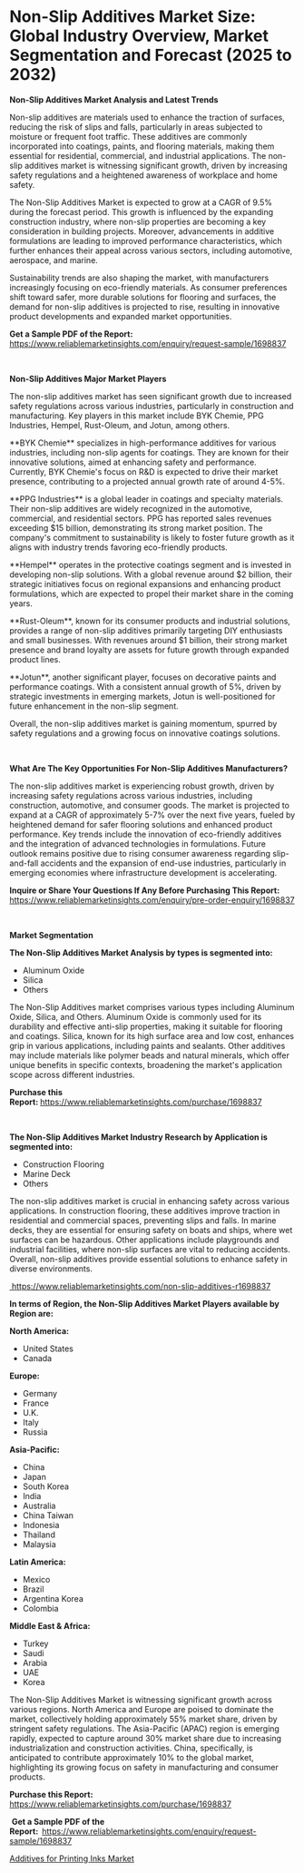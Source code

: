 <p><h1>Non-Slip Additives Market Size: Global Industry Overview, Market Segmentation and Forecast (2025 to 2032)</h1></p><p><strong>Non-Slip Additives Market Analysis and Latest Trends</strong></p>
<p><p>Non-slip additives are materials used to enhance the traction of surfaces, reducing the risk of slips and falls, particularly in areas subjected to moisture or frequent foot traffic. These additives are commonly incorporated into coatings, paints, and flooring materials, making them essential for residential, commercial, and industrial applications. The non-slip additives market is witnessing significant growth, driven by increasing safety regulations and a heightened awareness of workplace and home safety.</p><p>The Non-Slip Additives Market is expected to grow at a CAGR of 9.5% during the forecast period. This growth is influenced by the expanding construction industry, where non-slip properties are becoming a key consideration in building projects. Moreover, advancements in additive formulations are leading to improved performance characteristics, which further enhances their appeal across various sectors, including automotive, aerospace, and marine. </p><p>Sustainability trends are also shaping the market, with manufacturers increasingly focusing on eco-friendly materials. As consumer preferences shift toward safer, more durable solutions for flooring and surfaces, the demand for non-slip additives is projected to rise, resulting in innovative product developments and expanded market opportunities.</p></p>
<p><strong>Get a Sample PDF of the Report:&nbsp;</strong> <a href="https://www.reliablemarketinsights.com/enquiry/request-sample/1698837?utm_campaign=2004&utm_medium=2&utm_source=Github&utm_content=ia&utm_term=09012025&utm_id=non-slip-additives">https://www.reliablemarketinsights.com/enquiry/request-sample/1698837</a></p>
<p>&nbsp;</p>
<p><strong>Non-Slip Additives Major Market Players</strong></p>
<p><p>The non-slip additives market has seen significant growth due to increased safety regulations across various industries, particularly in construction and manufacturing. Key players in this market include BYK Chemie, PPG Industries, Hempel, Rust-Oleum, and Jotun, among others. </p><p>**BYK Chemie** specializes in high-performance additives for various industries, including non-slip agents for coatings. They are known for their innovative solutions, aimed at enhancing safety and performance. Currently, BYK Chemie's focus on R&D is expected to drive their market presence, contributing to a projected annual growth rate of around 4-5%.</p><p>**PPG Industries** is a global leader in coatings and specialty materials. Their non-slip additives are widely recognized in the automotive, commercial, and residential sectors. PPG has reported sales revenues exceeding $15 billion, demonstrating its strong market position. The company's commitment to sustainability is likely to foster future growth as it aligns with industry trends favoring eco-friendly products.</p><p>**Hempel** operates in the protective coatings segment and is invested in developing non-slip solutions. With a global revenue around $2 billion, their strategic initiatives focus on regional expansions and enhancing product formulations, which are expected to propel their market share in the coming years.</p><p>**Rust-Oleum**, known for its consumer products and industrial solutions, provides a range of non-slip additives primarily targeting DIY enthusiasts and small businesses. With revenues around $1 billion, their strong market presence and brand loyalty are assets for future growth through expanded product lines.</p><p>**Jotun**, another significant player, focuses on decorative paints and performance coatings. With a consistent annual growth of 5%, driven by strategic investments in emerging markets, Jotun is well-positioned for future enhancement in the non-slip segment.</p><p>Overall, the non-slip additives market is gaining momentum, spurred by safety regulations and a growing focus on innovative coatings solutions.</p></p>
<p>&nbsp;</p>
<p><strong>What Are The Key Opportunities For Non-Slip Additives Manufacturers?</strong></p>
<p><p>The non-slip additives market is experiencing robust growth, driven by increasing safety regulations across various industries, including construction, automotive, and consumer goods. The market is projected to expand at a CAGR of approximately 5-7% over the next five years, fueled by heightened demand for safer flooring solutions and enhanced product performance. Key trends include the innovation of eco-friendly additives and the integration of advanced technologies in formulations. Future outlook remains positive due to rising consumer awareness regarding slip-and-fall accidents and the expansion of end-use industries, particularly in emerging economies where infrastructure development is accelerating.</p></p>
<p><strong>Inquire or Share Your Questions If Any Before Purchasing This Report:</strong> <a href="https://www.reliablemarketinsights.com/enquiry/pre-order-enquiry/1698837?utm_campaign=2004&utm_medium=2&utm_source=Github&utm_content=ia&utm_term=09012025&utm_id=non-slip-additives">https://www.reliablemarketinsights.com/enquiry/pre-order-enquiry/1698837</a></p>
<p>&nbsp;</p>
<p><strong>Market Segmentation</strong></p>
<p><strong>The Non-Slip Additives Market Analysis by types is segmented into:</strong></p>
<p><ul><li>Aluminum Oxide</li><li>Silica</li><li>Others</li></ul></p>
<p><p>The Non-Slip Additives market comprises various types including Aluminum Oxide, Silica, and Others. Aluminum Oxide is commonly used for its durability and effective anti-slip properties, making it suitable for flooring and coatings. Silica, known for its high surface area and low cost, enhances grip in various applications, including paints and sealants. Other additives may include materials like polymer beads and natural minerals, which offer unique benefits in specific contexts, broadening the market's application scope across different industries.</p></p>
<p><strong>Purchase this Report:&nbsp;</strong><a href="https://www.reliablemarketinsights.com/purchase/1698837?utm_campaign=2004&utm_medium=2&utm_source=Github&utm_content=ia&utm_term=09012025&utm_id=non-slip-additives">https://www.reliablemarketinsights.com/purchase/1698837</a></p>
<p>&nbsp;</p>
<p><strong>The Non-Slip Additives Market Industry Research by Application is segmented into:</strong></p>
<p><ul><li>Construction Flooring</li><li>Marine Deck</li><li>Others</li></ul></p>
<p><p>The non-slip additives market is crucial in enhancing safety across various applications. In construction flooring, these additives improve traction in residential and commercial spaces, preventing slips and falls. In marine decks, they are essential for ensuring safety on boats and ships, where wet surfaces can be hazardous. Other applications include playgrounds and industrial facilities, where non-slip surfaces are vital to reducing accidents. Overall, non-slip additives provide essential solutions to enhance safety in diverse environments.</p></p>
<p><a href="https://www.reliablemarketinsights.com/non-slip-additives-r1698837?utm_campaign=2004&utm_medium=2&utm_source=Github&utm_content=ia&utm_term=09012025&utm_id=non-slip-additives">&nbsp;https://www.reliablemarketinsights.com/non-slip-additives-r1698837</a></p>
<p><strong>In terms of Region, the Non-Slip Additives Market Players available by Region are:</strong></p>
<p>
    <p> <strong> North America: </strong>
        <ul>
            <li>United States</li>
            <li>Canada</li>
        </ul>
        </p> 
    <p> <strong> Europe: </strong>
        <ul>
            <li>Germany</li>
            <li>France</li>
            <li>U.K.</li>
            <li>Italy</li>
            <li>Russia</li>
        </ul>
        </p> 
    <p> <strong> Asia-Pacific: </strong>
        <ul>
            <li>China</li>
            <li>Japan</li>
            <li>South Korea</li>
            <li>India</li>
            <li>Australia</li>
            <li>China Taiwan</li>
            <li>Indonesia</li>
            <li>Thailand</li>
            <li>Malaysia</li>
        </ul>
        </p> 
    <p> <strong> Latin America: </strong>
        <ul>
            <li>Mexico</li>
            <li>Brazil</li>
            <li>Argentina Korea</li>
            <li>Colombia</li>
        </ul>
        </p> 
    <p> <strong> Middle East & Africa: </strong>
        <ul>
            <li>Turkey</li>
            <li>Saudi</li>
            <li>Arabia</li>
            <li>UAE</li>
            <li>Korea</li>
        </ul>
    </p>
    </p>
<p><p>The Non-Slip Additives Market is witnessing significant growth across various regions. North America and Europe are poised to dominate the market, collectively holding approximately 55% market share, driven by stringent safety regulations. The Asia-Pacific (APAC) region is emerging rapidly, expected to capture around 30% market share due to increasing industrialization and construction activities. China, specifically, is anticipated to contribute approximately 10% to the global market, highlighting its growing focus on safety in manufacturing and consumer products.</p></p>
<p><strong>Purchase this Report: </strong><a href="https://www.reliablemarketinsights.com/purchase/1698837?utm_campaign=2004&utm_medium=2&utm_source=Github&utm_content=ia&utm_term=09012025&utm_id=non-slip-additives">https://www.reliablemarketinsights.com/purchase/1698837</a></p>
<p>&nbsp;<strong>Get a Sample PDF of the Report:&nbsp;&nbsp;</strong><a href="https://www.reliablemarketinsights.com/enquiry/request-sample/1698837?utm_campaign=2004&utm_medium=2&utm_source=Github&utm_content=ia&utm_term=09012025&utm_id=non-slip-additives">https://www.reliablemarketinsights.com/enquiry/request-sample/1698837</a></p>
<p><strong></strong></p>
<p><p><a href="https://github.com/globismark/Market-Research-Report-List-5/blob/main/additives-for-printing-inks-market.md?utm_campaign=2004&utm_medium=2&utm_source=Github&utm_content=ia&utm_term=09012025&utm_id=non-slip-additives">Additives for Printing Inks Market</a></p></p>